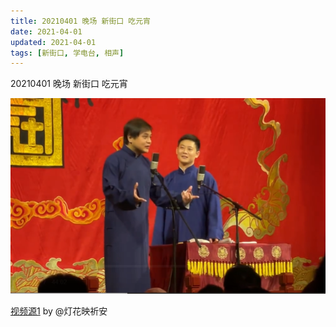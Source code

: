 ```yaml
---
title: 20210401 晚场 新街口 吃元宵
date: 2021-04-01
updated: 2021-04-01
tags: [新街口, 学电台, 相声] 
---
```

20210401 晚场 新街口 吃元宵

![](https://raw.githubusercontent.com/rhenginium/image/main/20210405005539.png)

[视频源1](https://m.weibo.cn/detail/4621305637245862)  by @灯花映祈安